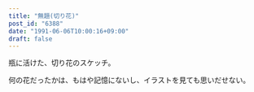 ```yaml
---
title: "無題(切り花)"
post_id: "6388"
date: "1991-06-06T10:00:16+09:00"
draft: false
---
```



瓶に活けた、切り花のスケッチ。

何の花だったかは、もはや記憶にないし、イラストを見ても思いだせない。
